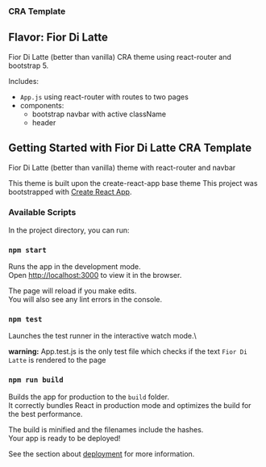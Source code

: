 ### CRA Template
## Flavor: Fior Di Latte

Fior Di Latte (better than vanilla) CRA theme using react-router and bootstrap 5.

Includes:
- `App.js` using react-router with routes to two pages
- components:
  - bootstrap navbar with active className
  - header


## Getting Started with Fior Di Latte CRA Template

Fior Di Latte (better than vanilla) theme with react-router and navbar 

This theme is built upon the create-react-app base theme
This project was bootstrapped with [Create React App](https://github.com/facebook/create-react-app).

### Available Scripts

In the project directory, you can run:

### `npm start`

Runs the app in the development mode.\
Open [http://localhost:3000](http://localhost:3000) to view it in the browser.

The page will reload if you make edits.\
You will also see any lint errors in the console.

### `npm test`

Launches the test runner in the interactive watch mode.\

**warning:** App.test.js is the only test file which checks if the text `Fior Di Latte` is rendered to the page

### `npm run build`

Builds the app for production to the `build` folder.\
It correctly bundles React in production mode and optimizes the build for the best performance.

The build is minified and the filenames include the hashes.\
Your app is ready to be deployed!

See the section about [deployment](https://facebook.github.io/create-react-app/docs/deployment) for more information.
